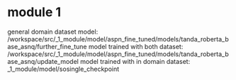 # module 1
general domain dataset model: /workspace/src/_1_module/model/aspn_fine_tuned/models/tanda_roberta_base_asnq/further_fine_tune
model trained with both dataset: /workspace/src/_1_module/model/aspn_fine_tuned/models/tanda_roberta_base_asnq/update_model
model trained with in domain dataset: _1_module/model/sosingle_checkpoint